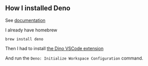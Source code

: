 ## How I installed Deno

See [documentation](https://docs.deno.com/runtime/getting_started/installation/)

I already have homebrew

```
brew install deno
```

Then I had to install [the Dino VSCode extension](https://docs.deno.com/runtime/reference/vscode/)

And run the `Deno: Initialize Workspace Configuration` command.

